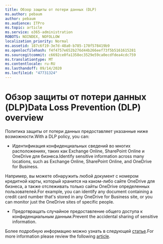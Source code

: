 ```yaml
---
title: Обзор защиты от потери данных (DLP)
ms.author: pebaum
author: pebaum
ms.audience: ITPro
ms.topic: article
ms.service: o365-administration
ROBOTS: NOINDEX, NOFOLLOW
localization_priority: Normal
ms.assetid: 187c6f19-3e7d-48a0-b785-170f578419b9
ms.openlocfilehash: f4f4757e652b276d44b266eef73f5b5161615281
ms.sourcegitcommit: c6692ce0fa1358ec3529e59ca0ecdfdea4cdc759
ms.translationtype: MT
ms.contentlocale: ru-RU
ms.lasthandoff: 09/14/2020
ms.locfileid: "47731324"
---
```

# <a name="data-loss-prevention-dlp-overview"></a><span data-ttu-id="8f8bb-102">Обзор защиты от потери данных (DLP)</span><span class="sxs-lookup"><span data-stu-id="8f8bb-102">Data Loss Prevention (DLP) overview</span></span>

<span data-ttu-id="8f8bb-103">Политика защиты от потери данных предоставляет указанные ниже возможности.</span><span class="sxs-lookup"><span data-stu-id="8f8bb-103">With a DLP policy, you can:</span></span>

- <span data-ttu-id="8f8bb-104">Идентификация конфиденциальных сведений во многих расположениях, таких как Exchange Online, SharePoint Online и OneDrive для бизнеса.</span><span class="sxs-lookup"><span data-stu-id="8f8bb-104">Identify sensitive information across many locations, such as Exchange Online, SharePoint Online, and OneDrive for Business.</span></span>


<span data-ttu-id="8f8bb-105">Например, вы можете обнаружить любой документ с номером кредитной карты, который хранится на каком-либо сайте OneDrive для бизнеса, а также отслеживать только сайты OneDrive определенных пользователей.</span><span class="sxs-lookup"><span data-stu-id="8f8bb-105">For example, you can identify any document containing a credit card number that's stored in any OneDrive for Business site, or you can monitor just the OneDrive sites of specific people.</span></span>

- <span data-ttu-id="8f8bb-106">Предотвращать случайное предоставление общего доступа к конфиденциальным данным.</span><span class="sxs-lookup"><span data-stu-id="8f8bb-106">Prevent the accidental sharing of sensitive information.</span></span>


<span data-ttu-id="8f8bb-107">Более подробную информацию можно узнать в следующей [статье](https://docs.microsoft.com/microsoft-365/compliance/data-loss-prevention-policies).</span><span class="sxs-lookup"><span data-stu-id="8f8bb-107">For more information please review the following [article](https://docs.microsoft.com/microsoft-365/compliance/data-loss-prevention-policies).</span></span>

